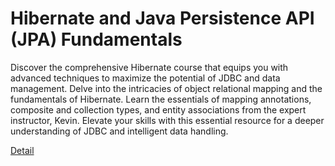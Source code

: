 # Hibernate and Java Persistence API (JPA) Fundamentals

Discover the comprehensive Hibernate course that equips you with advanced techniques to maximize the potential of JDBC and data management. Delve into the intricacies of object relational mapping and the fundamentals of Hibernate. Learn the essentials of mapping annotations, composite and collection types, and entity associations from the expert instructor, Kevin. Elevate your skills with this essential resource for a deeper understanding of JDBC and intelligent data handling. 

[Detail](https://eduitfree.com/courses/hibernate-and-java-persistence-api-jpa-fundamentals)